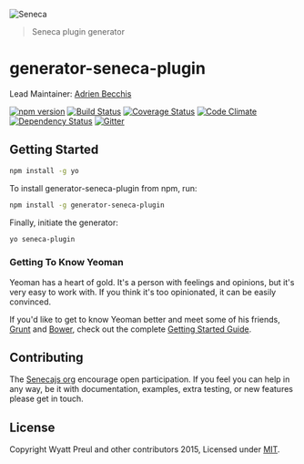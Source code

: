 ![Seneca](http://senecajs.org/files/assets/seneca-logo.png)
> Seneca plugin generator

# generator-seneca-plugin
Lead Maintainer: [Adrien Becchis](https://github.com/AdrieanKhisbe)

[![npm version][npm-badge]][npm-url]
[![Build Status][travis-badge]][travis-url]
[![Coverage Status][coverage-badge]][coverage-url]
[![Code Climate][codeclimate-badge]][codeclimate-url]
[![Dependency Status][david-badge]][david-url]
[![Gitter][gitter-badge]][gitter-url]

## Getting Started


```bash
npm install -g yo
```

To install generator-seneca-plugin from npm, run:

```bash
npm install -g generator-seneca-plugin
```

Finally, initiate the generator:

```bash
yo seneca-plugin
```

### Getting To Know Yeoman

Yeoman has a heart of gold. It's a person with feelings and opinions, but it's very easy to work with.
 If you think it's too opinionated, it can be easily convinced.

If you'd like to get to know Yeoman better and meet some of his friends,
 [Grunt](http://gruntjs.com) and [Bower](http://bower.io), check out the complete [Getting Started Guide](https://github.com/yeoman/yeoman/wiki/Getting-Started).

## Contributing
The [Senecajs org][] encourage open participation. If you feel you can help in any way, be it with
documentation, examples, extra testing, or new features please get in touch.

## License
Copyright Wyatt Preul and other contributors 2015, Licensed under [MIT][].

[npm-badge]: https://img.shields.io/npm/v/generator-seneca-plugin.svg
[npm-url]: https://npmjs.com/package/generator-seneca-plugin
[travis-badge]: https://api.travis-ci.org/senecajs/generator-seneca-plugin.svg
[travis-url]: https://travis-ci.org/senecajs/generator-seneca-plugin
[codeclimate-badge]: https://codeclimate.com/github/senecajs/generator-seneca-plugin/badges/gpa.svg
[codeclimate-url]: https://codeclimate.com/github/senecajs/generator-seneca-plugin
[coverage-badge]: https://coveralls.io/repos/senecajs/generator-seneca-plugin/badge.svg?branch=master&service=github
[coverage-url]: https://coveralls.io/github/senecajs/generator-seneca-plugin?branch=master
[david-badge]: https://david-dm.org/senecajs/generator-seneca-plugin.svg
[david-url]: https://david-dm.org/senecajs/generator-seneca-plugin
[gitter-badge]: https://badges.gitter.im/Join%20Chat.svg
[gitter-url]: https://gitter.im/senecajs/seneca

[MIT]: ./LICENSE
[Senecajs org]: https://github.com/senecajs/
